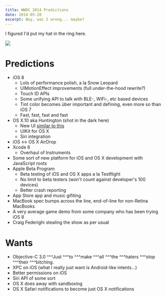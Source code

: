 ```yaml
---
title: WWDC 2014 Predictions
date: 2014-05-28
excerpt: Boy, was I wrong... maybe?
---
```


I figured I'd put my hat in the ring here.

![](https://9to5mac.files.wordpress.com/2014/04/wwdc14-home-branding-v2.png?w=655)

# Predictions

- iOS 8
  - Lots of performance polish, a la Snow Leopard
  - UIMotionEffect improvements (full under-the-hood rewrite?)
  - Touch ID APIs
  - Some unifying API to talk with BLE-, WiFi-, etc based devices
  - Tint color becomes über important and defining, even more so than iOS 7
  - Fast, fast, fast and fast
- OS X.10 aka Huntington (shot in the dark here)
  - New UI
    [similar to this](https://dribbble.com/shots/1465948-Mac-OS-X-Syrah-Concept/)
  - UIKit for OS X
  - Siri integration
- iOS ↔ OS X AirDrop
- Xcode 6
  - Overhaul of Instruments
- Some sort of new platform for iOS and OS X development with JavaScript roots
- Apple Beta Program
  - Beta testing of iOS and OS X apps a la Testflight
  - No limit to beta testers (won't count against developer's 100 devices)
  - Better crash reporting
- App Store app and music gifiting
- MacBook spec bumps across the line, end-of-line for non-Retina MacBooks
- A very average game demo from some company who has been trying iOS 8
- Craig Federighi stealing the show as per usual

# Wants

- Objective-C 3.0 ^^^Just ^^^to ^^^make ^^^all ^^^the ^^^haters ^^^stop ^^^their
  ^^^bitching.
- XPC on iOS (what I really just want is Android-like intents...)
- Better permissions on iOS
- Siri API of some sort
- OS X does away with sandboxing
- OS X Safari notifications to become just OS X notifications
